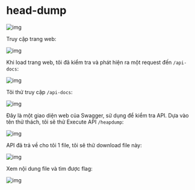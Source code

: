 # head-dump

![img](281)

Truy cập trang web:

![img](282)

Khi load trang web, tôi đã kiểm tra và phát hiện ra một request đến `/api-docs`:

![img](283)

Tôi thử truy cập `/api-docs`:

![img](284)

Đây là một giao diện web của Swagger, sử dụng để kiểm tra API. Dựa vào tên thử thách, tôi sẽ thử Execute API `/heapdump`:

![img](285)

API đã trả về cho tôi 1 file, tôi sẽ thử download file này:

![img](286)

Xem nội dung file và tìm được flag:

![img](287)
